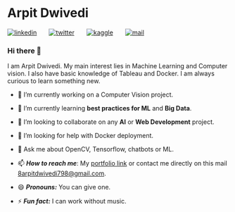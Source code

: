 # Arpit Dwivedi

[![linkedin](https://github.com/arpit-dwivedi/arpit-dwivedi.github.io/blob/master/assets/img/Webp.net-resizeimage.png)](https://www.linkedin.com/in/dwivedi-arpit/)&nbsp;&nbsp;&nbsp;&nbsp;&nbsp;&nbsp;&nbsp;[![twitter](https://github.com/arpit-dwivedi/arpit-dwivedi.github.io/blob/master/assets/img/ttt.png)](https://twitter.com/sdwivediarpit)&nbsp;&nbsp;&nbsp;&nbsp;&nbsp;&nbsp;&nbsp;[![kaggle](https://github.com/arpit-dwivedi/arpit-dwivedi/blob/master/kaggle.png)](https://www.kaggle.com/arpitdw)&nbsp;&nbsp;&nbsp;&nbsp;&nbsp;&nbsp;&nbsp;[![mail](https://github.com/arpit-dwivedi/arpit-dwivedi/blob/master/m1.png)](mailto:8arpitdwivedi798@gmail.com)

### Hi there 👋

I am Arpit Dwivedi. My main interest lies in Machine Learning and Computer vision. I also have basic knowledge of Tableau and Docker. I am always curious to learn something new.



- 🔭 I’m currently working on a Computer Vision project.

- 🌱 I’m currently learning **best practices for ML** and **Big Data**.

- 👯 I’m looking to collaborate on any **AI** or **Web Development** project.

- 🤔 I’m looking for help with Docker deployment.

- 💬 Ask me about OpenCV, Tensorflow, chatbots or ML.

- 📫 ***How to reach me***: My [portfolio link](http://arpit-dwivedi.me/) or contact me directly on this mail [8arpitdwivedi798@gmail.com](mailto:8arpitdwivedi798@gmail.com).

- 😄 ***Pronouns:*** You can give one.

- ⚡ ***Fun fact:*** I can work without music. 



